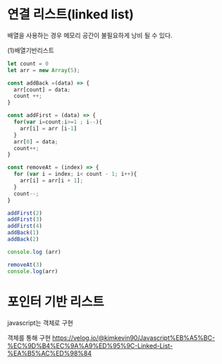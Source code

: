 # 연결 리스트(linked list)
배열을 사용하는 경우 메모리 공간이 불필요하게 낭비 될 수 있다.

(1)배열기반리스트
```javascript
let count = 0
let arr = new Array(5);

const addBack =(data) => {
  arr[count] = data;
  count ++;
}

const addFirst = (data) => {
  for(var i=count;i>=1 ; i--){
    arr[i] = arr [i-1]
  }
  arr[0] = data;
  count++;
}

const removeAt = (index) => {
  for (var i = index; i< count - 1; i++){
    arr[i] = arr[i + 1];
  }
  count--;
}

addFirst(2)
addFirst(3)
addFirst(4)
addBack(1)
addBack(2)

console.log (arr)

removeAt(3)
console.log(arr)


```

# 포인터 기반 리스트

javascript는 객체로 구현


 객체를 통해 구현
 https://velog.io/@kimkevin90/Javascript%EB%A5%BC-%EC%9D%B4%EC%9A%A9%ED%95%9C-Linked-List-%EA%B5%AC%ED%98%84
